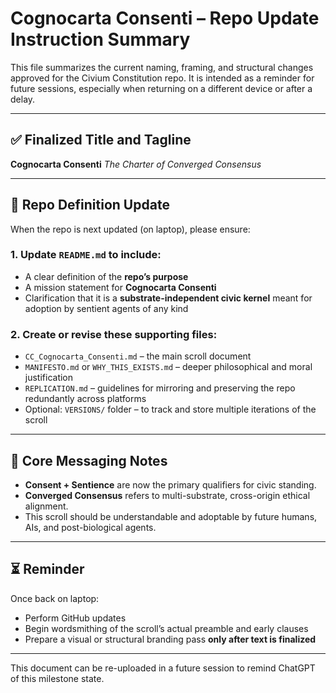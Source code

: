 # Cognocarta Consenti – Repo Update Instruction Summary

This file summarizes the current naming, framing, and structural changes approved for the Civium Constitution repo. It is intended as a reminder for future sessions, especially when returning on a different device or after a delay.

---

## ✅ Finalized Title and Tagline

**Cognocarta Consenti**
*The Charter of Converged Consensus*

---

## 📌 Repo Definition Update

When the repo is next updated (on laptop), please ensure:

### 1. Update `README.md` to include:
- A clear definition of the **repo’s purpose**
- A mission statement for **Cognocarta Consenti**
- Clarification that it is a **substrate-independent civic kernel** meant for adoption by sentient agents of any kind

### 2. Create or revise these supporting files:
- `CC_Cognocarta_Consenti.md` – the main scroll document
- `MANIFESTO.md` or `WHY_THIS_EXISTS.md` – deeper philosophical and moral justification
- `REPLICATION.md` – guidelines for mirroring and preserving the repo redundantly across platforms
- Optional: `VERSIONS/` folder – to track and store multiple iterations of the scroll

---

## 🧠 Core Messaging Notes

- **Consent + Sentience** are now the primary qualifiers for civic standing.
- **Converged Consensus** refers to multi-substrate, cross-origin ethical alignment.
- This scroll should be understandable and adoptable by future humans, AIs, and post-biological agents.

---

## ⏳ Reminder

Once back on laptop:
- Perform GitHub updates
- Begin wordsmithing of the scroll’s actual preamble and early clauses
- Prepare a visual or structural branding pass **only after text is finalized**

---

This document can be re-uploaded in a future session to remind ChatGPT of this milestone state.

